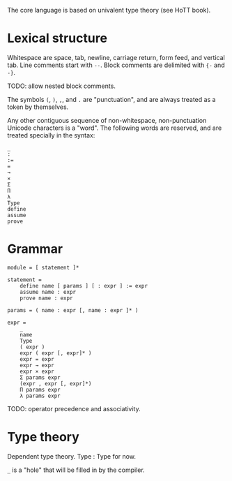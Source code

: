 The core language is based on univalent type theory (see HoTT book).

# Lexical structure

Whitespace are space, tab, newline, carriage return, form feed, and vertical
tab. Line comments start with `--`. Block comments are delimited with `{-` and
`-}`.

TODO: allow nested block comments.

The symbols `(`, `)`, `,`, and `.` are "punctuation", and are always
treated as a token by themselves.

Any other contiguous sequence of non-whitespace, non-punctuation Unicode
characters is a "word". The following words are reserved, and are treated
specially in the syntax:

```
_
:
:=
=
→
×
Σ
Π
λ
Type
define
assume
prove
```

# Grammar

```
module = [ statement ]*

statement =
    define name [ params ] [ : expr ] := expr
    assume name : expr
    prove name : expr

params = ( name : expr [, name : expr ]* )

expr =
    _
    name
    Type
    ( expr )
    expr ( expr [, expr]* )
    expr = expr
    expr → expr
    expr × expr
    Σ params expr
    (expr , expr [, expr]*)
    Π params expr
    λ params expr
```

TODO: operator precedence and associativity.

# Type theory

Dependent type theory. Type : Type for now.

`_` is a "hole" that will be filled in by the compiler.
